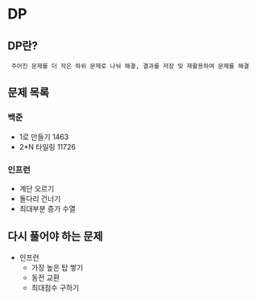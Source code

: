 # DP

## DP란?

``` 주어진 문제를 더 작은 하위 문제로 나눠 해결, 결과를 저장 및 재활용하여 문제를 해결```

## 문제 목록

### 백준

- 1로 만들기 1463
- 2*N 타일링 11726

### 인프런

- 계단 오르기
- 돌다리 건너기
- 최대부분 증가 수열

## 다시 풀어야 하는 문제

- 인프런
    - 가장 높은 탑 쌓기
    - 동전 교환
    - 최대점수 구하기